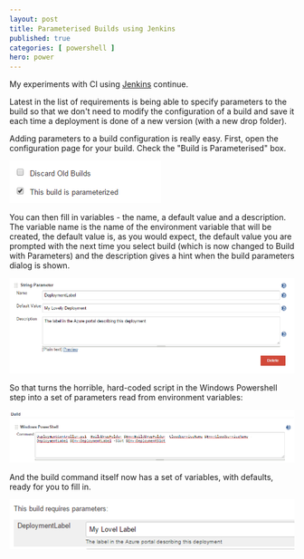 ```yaml
---
layout: post
title: Parameterised Builds using Jenkins
published: true 
categories: [ powershell ]
hero: power
---
```


My experiments with CI using [Jenkins](https://jenkins-ci.org/) continue.

Latest in the list of requirements is being able to specify parameters to the build 
so that we don't need to modify the configuration of a build and save it each time 
a deployment is done of a new version (with a new drop folder).

Adding parameters to a build configuration is really easy. First, open the 
configuration page for your build. Check the "Build is Parameterised" box.

![checkbox](/img/posts/parameterised-builds-using-jenkins/build-is-parameterised.png)

You can then fill in variables - the name, a default value and a description. The 
variable name is the name of the environment variable that will be created, the 
default value is, as you would expect, the default value you are prompted with the 
next time you select build (which is now changed to Build with Parameters) and the 
description gives a hint when the build parameters dialog is shown.

![string](/img/posts/parameterised-builds-using-jenkins/string-parameter.png)

So that turns the horrible, hard-coded script in the Windows Powershell step into a 
set of parameters read from environment variables:

![script](/img/posts/parameterised-builds-using-jenkins/build-with-parameters.png)

And the build command itself now has a set of variables, with defaults, ready for 
you to fill in.

![build](/img/posts/parameterised-builds-using-jenkins/build-parameter.png)


